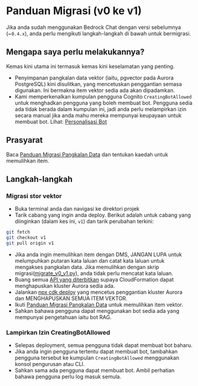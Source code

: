# Panduan Migrasi (v0 ke v1)

Jika anda sudah menggunakan Bedrock Chat dengan versi sebelumnya (~`0.4.x`), anda perlu mengikuti langkah-langkah di bawah untuk bermigrasi.

## Mengapa saya perlu melakukannya?

Kemas kini utama ini termasuk kemas kini keselamatan yang penting.

- Penyimpanan pangkalan data vektor (iaitu, pgvector pada Aurora PostgreSQL) kini disulitkan, yang mencetuskan penggantian semasa digunakan. Ini bermakna item vektor sedia ada akan dipadamkan.
- Kami memperkenalkan kumpulan pengguna Cognito `CreatingBotAllowed` untuk menghadkan pengguna yang boleh membuat bot. Pengguna sedia ada tidak berada dalam kumpulan ini, jadi anda perlu melampirkan izin secara manual jika anda mahu mereka mempunyai keupayaan untuk membuat bot. Lihat: [Personalisasi Bot](../../README.md#bot-personalization)

## Prasyarat

Baca [Panduan Migrasi Pangkalan Data](./DATABASE_MIGRATION_ms-MY.md) dan tentukan kaedah untuk memulihkan item.

## Langkah-langkah

### Migrasi stor vektor

- Buka terminal anda dan navigasi ke direktori projek
- Tarik cabang yang ingin anda deploy. Berikut adalah untuk cabang yang diinginkan (dalam kes ini, `v1`) dan tarik perubahan terkini:

```sh
git fetch
git checkout v1
git pull origin v1
```

- Jika anda ingin memulihkan item dengan DMS, JANGAN LUPA untuk melumpuhkan putaran kata laluan dan catat kata laluan untuk mengakses pangkalan data. Jika memulihkan dengan skrip migrasi([migrate_v0_v1.py](./migrate_v0_v1.py)), anda tidak perlu mencatat kata laluan.
- Buang semua [API yang diterbitkan](../PUBLISH_API_ms-MY.md) supaya CloudFormation dapat menghapuskan kluster Aurora sedia ada.
- Jalankan [npx cdk deploy](../README.md#deploy-using-cdk) yang mencetus penggantian kluster Aurora dan MENGHAPUSKAN SEMUA ITEM VEKTOR.
- Ikuti [Panduan Migrasi Pangkalan Data](./DATABASE_MIGRATION_ms-MY.md) untuk memulihkan item vektor.
- Sahkan bahawa pengguna dapat menggunakan bot sedia ada yang mempunyai pengetahuan iaitu bot RAG.

### Lampirkan Izin CreatingBotAllowed

- Selepas deployment, semua pengguna tidak dapat membuat bot baharu.
- Jika anda ingin pengguna tertentu dapat membuat bot, tambahkan pengguna tersebut ke kumpulan `CreatingBotAllowed` menggunakan konsol pengurusan atau CLI.
- Sahkan sama ada pengguna dapat membuat bot. Ambil perhatian bahawa pengguna perlu log masuk semula.